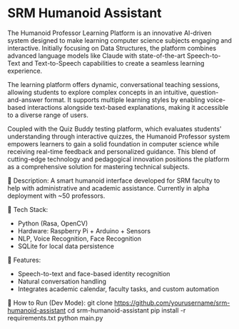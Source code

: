 # SRM Humanoid Assistant
The Humanoid Professor Learning Platform is an innovative AI-driven system designed to make learning computer science subjects engaging and interactive. Initially focusing on Data Structures, the platform combines advanced language models like Claude with state-of-the-art Speech-to-Text and Text-to-Speech capabilities to create a seamless learning experience.

The learning platform offers dynamic, conversational teaching sessions, allowing students to explore complex concepts in an intuitive, question-and-answer format. It supports multiple learning styles by enabling voice-based interactions alongside text-based explanations, making it accessible to a diverse range of users.

Coupled with the Quiz Buddy testing platform, which evaluates students' understanding through interactive quizzes, the Humanoid Professor system empowers learners to gain a solid foundation in computer science while receiving real-time feedback and personalized guidance. This blend of cutting-edge technology and pedagogical innovation positions the platform as a comprehensive solution for mastering technical subjects.

🧠 Description:
A smart humanoid interface developed for SRM faculty to help with administrative and academic assistance. Currently in alpha deployment with ~50 professors.

🔧 Tech Stack:
- Python (Rasa, OpenCV)
- Hardware: Raspberry Pi + Arduino + Sensors
- NLP, Voice Recognition, Face Recognition
- SQLite for local data persistence

🧩 Features:
- Speech-to-text and face-based identity recognition
- Natural conversation handling
- Integrates academic calendar, faculty tasks, and custom automation

🏁 How to Run (Dev Mode):
git clone https://github.com/yourusername/srm-humanoid-assistant
cd srm-humanoid-assistant
pip install -r requirements.txt
python main.py

